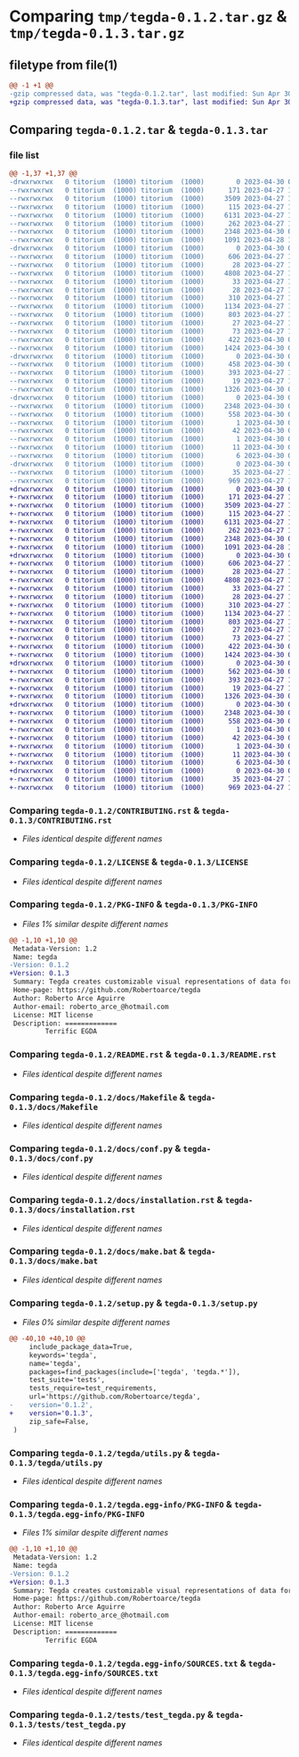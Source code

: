# Comparing `tmp/tegda-0.1.2.tar.gz` & `tmp/tegda-0.1.3.tar.gz`

## filetype from file(1)

```diff
@@ -1 +1 @@
-gzip compressed data, was "tegda-0.1.2.tar", last modified: Sun Apr 30 08:38:48 2023, max compression
+gzip compressed data, was "tegda-0.1.3.tar", last modified: Sun Apr 30 09:17:20 2023, max compression
```

## Comparing `tegda-0.1.2.tar` & `tegda-0.1.3.tar`

### file list

```diff
@@ -1,37 +1,37 @@
-drwxrwxrwx   0 titorium  (1000) titorium  (1000)        0 2023-04-30 08:38:48.483145 tegda-0.1.2/
--rwxrwxrwx   0 titorium  (1000) titorium  (1000)      171 2023-04-27 17:07:12.000000 tegda-0.1.2/AUTHORS.rst
--rwxrwxrwx   0 titorium  (1000) titorium  (1000)     3509 2023-04-27 17:07:12.000000 tegda-0.1.2/CONTRIBUTING.rst
--rwxrwxrwx   0 titorium  (1000) titorium  (1000)      115 2023-04-27 17:58:03.000000 tegda-0.1.2/HISTORY.rst
--rwxrwxrwx   0 titorium  (1000) titorium  (1000)     6131 2023-04-27 18:50:58.000000 tegda-0.1.2/LICENSE
--rwxrwxrwx   0 titorium  (1000) titorium  (1000)      262 2023-04-27 17:07:12.000000 tegda-0.1.2/MANIFEST.in
--rwxrwxrwx   0 titorium  (1000) titorium  (1000)     2348 2023-04-30 08:38:48.485145 tegda-0.1.2/PKG-INFO
--rwxrwxrwx   0 titorium  (1000) titorium  (1000)     1091 2023-04-28 17:23:37.000000 tegda-0.1.2/README.rst
-drwxrwxrwx   0 titorium  (1000) titorium  (1000)        0 2023-04-30 08:38:48.171192 tegda-0.1.2/docs/
--rwxrwxrwx   0 titorium  (1000) titorium  (1000)      606 2023-04-27 17:07:12.000000 tegda-0.1.2/docs/Makefile
--rwxrwxrwx   0 titorium  (1000) titorium  (1000)       28 2023-04-27 17:07:12.000000 tegda-0.1.2/docs/authors.rst
--rwxrwxrwx   0 titorium  (1000) titorium  (1000)     4808 2023-04-27 17:07:12.000000 tegda-0.1.2/docs/conf.py
--rwxrwxrwx   0 titorium  (1000) titorium  (1000)       33 2023-04-27 17:07:12.000000 tegda-0.1.2/docs/contributing.rst
--rwxrwxrwx   0 titorium  (1000) titorium  (1000)       28 2023-04-27 17:07:12.000000 tegda-0.1.2/docs/history.rst
--rwxrwxrwx   0 titorium  (1000) titorium  (1000)      310 2023-04-27 17:07:12.000000 tegda-0.1.2/docs/index.rst
--rwxrwxrwx   0 titorium  (1000) titorium  (1000)     1134 2023-04-27 17:07:12.000000 tegda-0.1.2/docs/installation.rst
--rwxrwxrwx   0 titorium  (1000) titorium  (1000)      803 2023-04-27 17:07:12.000000 tegda-0.1.2/docs/make.bat
--rwxrwxrwx   0 titorium  (1000) titorium  (1000)       27 2023-04-27 17:07:12.000000 tegda-0.1.2/docs/readme.rst
--rwxrwxrwx   0 titorium  (1000) titorium  (1000)       73 2023-04-27 17:07:12.000000 tegda-0.1.2/docs/usage.rst
--rwxrwxrwx   0 titorium  (1000) titorium  (1000)      422 2023-04-30 08:38:48.492143 tegda-0.1.2/setup.cfg
--rwxrwxrwx   0 titorium  (1000) titorium  (1000)     1424 2023-04-30 08:38:37.000000 tegda-0.1.2/setup.py
-drwxrwxrwx   0 titorium  (1000) titorium  (1000)        0 2023-04-30 08:38:48.250142 tegda-0.1.2/tegda/
--rwxrwxrwx   0 titorium  (1000) titorium  (1000)      458 2023-04-30 08:38:16.000000 tegda-0.1.2/tegda/__init__.py
--rwxrwxrwx   0 titorium  (1000) titorium  (1000)      393 2023-04-27 17:07:12.000000 tegda-0.1.2/tegda/cli.py
--rwxrwxrwx   0 titorium  (1000) titorium  (1000)       19 2023-04-27 17:07:12.000000 tegda-0.1.2/tegda/tegda.py
--rwxrwxrwx   0 titorium  (1000) titorium  (1000)     1326 2023-04-30 07:56:50.000000 tegda-0.1.2/tegda/utils.py
-drwxrwxrwx   0 titorium  (1000) titorium  (1000)        0 2023-04-30 08:38:48.405142 tegda-0.1.2/tegda.egg-info/
--rwxrwxrwx   0 titorium  (1000) titorium  (1000)     2348 2023-04-30 08:38:47.000000 tegda-0.1.2/tegda.egg-info/PKG-INFO
--rwxrwxrwx   0 titorium  (1000) titorium  (1000)      558 2023-04-30 08:38:47.000000 tegda-0.1.2/tegda.egg-info/SOURCES.txt
--rwxrwxrwx   0 titorium  (1000) titorium  (1000)        1 2023-04-30 08:38:47.000000 tegda-0.1.2/tegda.egg-info/dependency_links.txt
--rwxrwxrwx   0 titorium  (1000) titorium  (1000)       42 2023-04-30 08:38:47.000000 tegda-0.1.2/tegda.egg-info/entry_points.txt
--rwxrwxrwx   0 titorium  (1000) titorium  (1000)        1 2023-04-30 08:38:47.000000 tegda-0.1.2/tegda.egg-info/not-zip-safe
--rwxrwxrwx   0 titorium  (1000) titorium  (1000)       11 2023-04-30 08:38:47.000000 tegda-0.1.2/tegda.egg-info/requires.txt
--rwxrwxrwx   0 titorium  (1000) titorium  (1000)        6 2023-04-30 08:38:47.000000 tegda-0.1.2/tegda.egg-info/top_level.txt
-drwxrwxrwx   0 titorium  (1000) titorium  (1000)        0 2023-04-30 08:38:48.457145 tegda-0.1.2/tests/
--rwxrwxrwx   0 titorium  (1000) titorium  (1000)       35 2023-04-27 17:07:12.000000 tegda-0.1.2/tests/__init__.py
--rwxrwxrwx   0 titorium  (1000) titorium  (1000)      969 2023-04-27 17:07:12.000000 tegda-0.1.2/tests/test_tegda.py
+drwxrwxrwx   0 titorium  (1000) titorium  (1000)        0 2023-04-30 09:17:20.729453 tegda-0.1.3/
+-rwxrwxrwx   0 titorium  (1000) titorium  (1000)      171 2023-04-27 17:07:12.000000 tegda-0.1.3/AUTHORS.rst
+-rwxrwxrwx   0 titorium  (1000) titorium  (1000)     3509 2023-04-27 17:07:12.000000 tegda-0.1.3/CONTRIBUTING.rst
+-rwxrwxrwx   0 titorium  (1000) titorium  (1000)      115 2023-04-27 17:58:03.000000 tegda-0.1.3/HISTORY.rst
+-rwxrwxrwx   0 titorium  (1000) titorium  (1000)     6131 2023-04-27 18:50:58.000000 tegda-0.1.3/LICENSE
+-rwxrwxrwx   0 titorium  (1000) titorium  (1000)      262 2023-04-27 17:07:12.000000 tegda-0.1.3/MANIFEST.in
+-rwxrwxrwx   0 titorium  (1000) titorium  (1000)     2348 2023-04-30 09:17:20.730456 tegda-0.1.3/PKG-INFO
+-rwxrwxrwx   0 titorium  (1000) titorium  (1000)     1091 2023-04-28 17:23:37.000000 tegda-0.1.3/README.rst
+drwxrwxrwx   0 titorium  (1000) titorium  (1000)        0 2023-04-30 09:17:20.427632 tegda-0.1.3/docs/
+-rwxrwxrwx   0 titorium  (1000) titorium  (1000)      606 2023-04-27 17:07:12.000000 tegda-0.1.3/docs/Makefile
+-rwxrwxrwx   0 titorium  (1000) titorium  (1000)       28 2023-04-27 17:07:12.000000 tegda-0.1.3/docs/authors.rst
+-rwxrwxrwx   0 titorium  (1000) titorium  (1000)     4808 2023-04-27 17:07:12.000000 tegda-0.1.3/docs/conf.py
+-rwxrwxrwx   0 titorium  (1000) titorium  (1000)       33 2023-04-27 17:07:12.000000 tegda-0.1.3/docs/contributing.rst
+-rwxrwxrwx   0 titorium  (1000) titorium  (1000)       28 2023-04-27 17:07:12.000000 tegda-0.1.3/docs/history.rst
+-rwxrwxrwx   0 titorium  (1000) titorium  (1000)      310 2023-04-27 17:07:12.000000 tegda-0.1.3/docs/index.rst
+-rwxrwxrwx   0 titorium  (1000) titorium  (1000)     1134 2023-04-27 17:07:12.000000 tegda-0.1.3/docs/installation.rst
+-rwxrwxrwx   0 titorium  (1000) titorium  (1000)      803 2023-04-27 17:07:12.000000 tegda-0.1.3/docs/make.bat
+-rwxrwxrwx   0 titorium  (1000) titorium  (1000)       27 2023-04-27 17:07:12.000000 tegda-0.1.3/docs/readme.rst
+-rwxrwxrwx   0 titorium  (1000) titorium  (1000)       73 2023-04-27 17:07:12.000000 tegda-0.1.3/docs/usage.rst
+-rwxrwxrwx   0 titorium  (1000) titorium  (1000)      422 2023-04-30 09:17:20.737452 tegda-0.1.3/setup.cfg
+-rwxrwxrwx   0 titorium  (1000) titorium  (1000)     1424 2023-04-30 09:16:49.000000 tegda-0.1.3/setup.py
+drwxrwxrwx   0 titorium  (1000) titorium  (1000)        0 2023-04-30 09:17:20.504452 tegda-0.1.3/tegda/
+-rwxrwxrwx   0 titorium  (1000) titorium  (1000)      562 2023-04-30 09:16:33.000000 tegda-0.1.3/tegda/__init__.py
+-rwxrwxrwx   0 titorium  (1000) titorium  (1000)      393 2023-04-27 17:07:12.000000 tegda-0.1.3/tegda/cli.py
+-rwxrwxrwx   0 titorium  (1000) titorium  (1000)       19 2023-04-27 17:07:12.000000 tegda-0.1.3/tegda/tegda.py
+-rwxrwxrwx   0 titorium  (1000) titorium  (1000)     1326 2023-04-30 07:56:50.000000 tegda-0.1.3/tegda/utils.py
+drwxrwxrwx   0 titorium  (1000) titorium  (1000)        0 2023-04-30 09:17:20.662452 tegda-0.1.3/tegda.egg-info/
+-rwxrwxrwx   0 titorium  (1000) titorium  (1000)     2348 2023-04-30 09:17:19.000000 tegda-0.1.3/tegda.egg-info/PKG-INFO
+-rwxrwxrwx   0 titorium  (1000) titorium  (1000)      558 2023-04-30 09:17:20.000000 tegda-0.1.3/tegda.egg-info/SOURCES.txt
+-rwxrwxrwx   0 titorium  (1000) titorium  (1000)        1 2023-04-30 09:17:19.000000 tegda-0.1.3/tegda.egg-info/dependency_links.txt
+-rwxrwxrwx   0 titorium  (1000) titorium  (1000)       42 2023-04-30 09:17:19.000000 tegda-0.1.3/tegda.egg-info/entry_points.txt
+-rwxrwxrwx   0 titorium  (1000) titorium  (1000)        1 2023-04-30 09:17:19.000000 tegda-0.1.3/tegda.egg-info/not-zip-safe
+-rwxrwxrwx   0 titorium  (1000) titorium  (1000)       11 2023-04-30 09:17:19.000000 tegda-0.1.3/tegda.egg-info/requires.txt
+-rwxrwxrwx   0 titorium  (1000) titorium  (1000)        6 2023-04-30 09:17:19.000000 tegda-0.1.3/tegda.egg-info/top_level.txt
+drwxrwxrwx   0 titorium  (1000) titorium  (1000)        0 2023-04-30 09:17:20.707451 tegda-0.1.3/tests/
+-rwxrwxrwx   0 titorium  (1000) titorium  (1000)       35 2023-04-27 17:07:12.000000 tegda-0.1.3/tests/__init__.py
+-rwxrwxrwx   0 titorium  (1000) titorium  (1000)      969 2023-04-27 17:07:12.000000 tegda-0.1.3/tests/test_tegda.py
```

### Comparing `tegda-0.1.2/CONTRIBUTING.rst` & `tegda-0.1.3/CONTRIBUTING.rst`

 * *Files identical despite different names*

### Comparing `tegda-0.1.2/LICENSE` & `tegda-0.1.3/LICENSE`

 * *Files identical despite different names*

### Comparing `tegda-0.1.2/PKG-INFO` & `tegda-0.1.3/PKG-INFO`

 * *Files 1% similar despite different names*

```diff
@@ -1,10 +1,10 @@
 Metadata-Version: 1.2
 Name: tegda
-Version: 0.1.2
+Version: 0.1.3
 Summary: Tegda creates customizable visual representations of data for exploratory analysis.
 Home-page: https://github.com/Robertoarce/tegda
 Author: Roberto Arce Aguirre
 Author-email: roberto_arce_@hotmail.com
 License: MIT license
 Description: =============
         Terrific EGDA
```

### Comparing `tegda-0.1.2/README.rst` & `tegda-0.1.3/README.rst`

 * *Files identical despite different names*

### Comparing `tegda-0.1.2/docs/Makefile` & `tegda-0.1.3/docs/Makefile`

 * *Files identical despite different names*

### Comparing `tegda-0.1.2/docs/conf.py` & `tegda-0.1.3/docs/conf.py`

 * *Files identical despite different names*

### Comparing `tegda-0.1.2/docs/installation.rst` & `tegda-0.1.3/docs/installation.rst`

 * *Files identical despite different names*

### Comparing `tegda-0.1.2/docs/make.bat` & `tegda-0.1.3/docs/make.bat`

 * *Files identical despite different names*

### Comparing `tegda-0.1.2/setup.py` & `tegda-0.1.3/setup.py`

 * *Files 0% similar despite different names*

```diff
@@ -40,10 +40,10 @@
     include_package_data=True,
     keywords='tegda',
     name='tegda',
     packages=find_packages(include=['tegda', 'tegda.*']),
     test_suite='tests',
     tests_require=test_requirements,
     url='https://github.com/Robertoarce/tegda',
-    version='0.1.2',
+    version='0.1.3',
     zip_safe=False,
 )
```

### Comparing `tegda-0.1.2/tegda/utils.py` & `tegda-0.1.3/tegda/utils.py`

 * *Files identical despite different names*

### Comparing `tegda-0.1.2/tegda.egg-info/PKG-INFO` & `tegda-0.1.3/tegda.egg-info/PKG-INFO`

 * *Files 1% similar despite different names*

```diff
@@ -1,10 +1,10 @@
 Metadata-Version: 1.2
 Name: tegda
-Version: 0.1.2
+Version: 0.1.3
 Summary: Tegda creates customizable visual representations of data for exploratory analysis.
 Home-page: https://github.com/Robertoarce/tegda
 Author: Roberto Arce Aguirre
 Author-email: roberto_arce_@hotmail.com
 License: MIT license
 Description: =============
         Terrific EGDA
```

### Comparing `tegda-0.1.2/tegda.egg-info/SOURCES.txt` & `tegda-0.1.3/tegda.egg-info/SOURCES.txt`

 * *Files identical despite different names*

### Comparing `tegda-0.1.2/tests/test_tegda.py` & `tegda-0.1.3/tests/test_tegda.py`

 * *Files identical despite different names*

